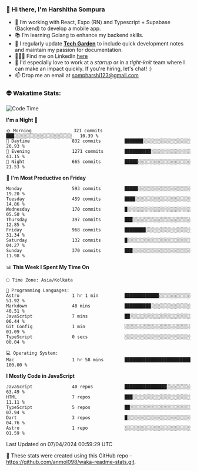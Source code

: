 ### 👋 Hi there, I'm Harshitha Sompura

- 🔧 I’m working with React, Expo (RN) and Typescript + Supabase (Backend) to develop a mobile app.
- 📚 I’m learning Golang to enhance my backend skills.
- 🌾 I regularly update **<u>[Tech Garden](https://tech-garden-hs.vercel.app/)</u>** to include quick development notes and maintain my passion for documentation.
- 👩🏻‍💻 Find me on LinkedIn <u>[here](https://www.linkedin.com/in/harshithasompura/)</u>
- 🐣 I'd especially love to work at a _startup_ or in a _tight-knit_ team where I can make an impact quickly. If you're hiring, let's chat! :)
- 📫 Drop me an email at [sompharshi123@gmail.com](mailto:sompharshi123@gmail.com)

### 👽 Wakatime Stats:
<!--START_SECTION:waka-->
![Code Time](http://img.shields.io/badge/Code%20Time-65%20hrs%2014%20mins-blue)

**I'm a Night 🦉** 

```text
🌞 Morning                321 commits         ███░░░░░░░░░░░░░░░░░░░░░░   10.39 % 
🌆 Daytime                832 commits         ███████░░░░░░░░░░░░░░░░░░   26.93 % 
🌃 Evening                1271 commits        ██████████░░░░░░░░░░░░░░░   41.15 % 
🌙 Night                  665 commits         █████░░░░░░░░░░░░░░░░░░░░   21.53 % 
```
📅 **I'm Most Productive on Friday** 

```text
Monday                   593 commits         █████░░░░░░░░░░░░░░░░░░░░   19.20 % 
Tuesday                  459 commits         ████░░░░░░░░░░░░░░░░░░░░░   14.86 % 
Wednesday                170 commits         █░░░░░░░░░░░░░░░░░░░░░░░░   05.50 % 
Thursday                 397 commits         ███░░░░░░░░░░░░░░░░░░░░░░   12.85 % 
Friday                   968 commits         ████████░░░░░░░░░░░░░░░░░   31.34 % 
Saturday                 132 commits         █░░░░░░░░░░░░░░░░░░░░░░░░   04.27 % 
Sunday                   370 commits         ███░░░░░░░░░░░░░░░░░░░░░░   11.98 % 
```


📊 **This Week I Spent My Time On** 

```text
🕑︎ Time Zone: Asia/Kolkata

💬 Programming Languages: 
Astro                    1 hr 1 min          █████████████░░░░░░░░░░░░   51.92 % 
Markdown                 48 mins             ██████████░░░░░░░░░░░░░░░   40.51 % 
JavaScript               7 mins              ██░░░░░░░░░░░░░░░░░░░░░░░   06.44 % 
Git Config               1 min               ░░░░░░░░░░░░░░░░░░░░░░░░░   01.09 % 
TypeScript               0 secs              ░░░░░░░░░░░░░░░░░░░░░░░░░   00.04 % 

💻 Operating System: 
Mac                      1 hr 58 mins        █████████████████████████   100.00 % 
```

**I Mostly Code in JavaScript** 

```text
JavaScript               40 repos            ████████████████░░░░░░░░░   63.49 % 
HTML                     7 repos             ███░░░░░░░░░░░░░░░░░░░░░░   11.11 % 
TypeScript               5 repos             ██░░░░░░░░░░░░░░░░░░░░░░░   07.94 % 
Dart                     3 repos             █░░░░░░░░░░░░░░░░░░░░░░░░   04.76 % 
Astro                    1 repo              ░░░░░░░░░░░░░░░░░░░░░░░░░   01.59 % 
```




 Last Updated on 07/04/2024 00:59:29 UTC
<!--END_SECTION:waka-->

👀 These stats were created using this GitHub repo - https://github.com/anmol098/waka-readme-stats.git. 
